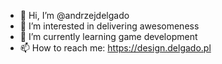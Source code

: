 - 👋 Hi, I’m @andrzejdelgado
- 👀 I’m interested in delivering awesomeness
- 🌱 I’m currently learning game development
- 📫 How to reach me: https://design.delgado.pl

<!---
andrzejdelgado/andrzejdelgado is a ✨ special ✨ repository because its `README.md` (this file) appears on your GitHub profile.
You can click the Preview link to take a look at your changes.
--->
